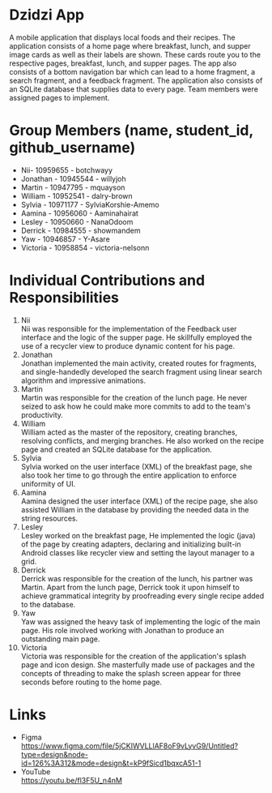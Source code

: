 # Dzidzi App
A mobile application that displays local foods and their recipes. 
The application consists of a home page where breakfast, lunch, and supper image cards as well as their labels are shown. These cards route
you to the respective pages, breakfast, lunch, and supper pages. The app also consists of a bottom navigation bar which can lead to a home 
fragment, a search fragment, and a feedback fragment. The application also consists of an SQLite database that supplies data to every page.
Team members were assigned pages to implement.

# Group Members (name, student_id, github_username)
* Nii- 10959655 - botchwayy
* Jonathan - 10945544 - willyjoh
* Martin - 10947795 - mquayson
* William - 10952541 - dalry-brown
* Sylvia - 10971177 - SylviaKorshie-Amemo
* Aamina - 10956060 - Aaminahairat
* Lesley - 10950660 - NanaOdoom
* Derrick - 10984555 - showmandem
* Yaw - 10946857 - Y-Asare
* Victoria - 10958854 - victoria-nelsonn

# Individual Contributions and Responsibilities
1. Nii \
  Nii was responsible for the implementation of the Feedback user interface and the logic of the supper page. He skillfully employed the
  use of a recycler view to produce dynamic content for his page.
2. Jonathan \
  Jonathan implemented the main activity, created routes for fragments, and single-handedly developed the search fragment using linear
  search algorithm and impressive animations.
3. Martin \
   Martin was responsible for the creation of the lunch page. He never seized to ask how he could make more commits to add to the team's
   productivity.
4. William \
   William acted as the master of the repository, creating branches, resolving conflicts, and merging branches. He also worked on the
   recipe page and created an SQLite database for the application.
5. Sylvia \
   Sylvia worked on the user interface (XML) of the breakfast page, she also took her time to go through the entire application to
   enforce uniformity of UI.
6. Aamina \
   Aamina designed the user interface (XML) of the recipe page, she also assisted William in the database by providing the needed data in
   the string resources.
7. Lesley \
   Lesley worked on the breakfast page, He implemented the logic (java) of the page by creating adapters, declaring and initializing
   built-in Android classes like recycler view and setting the layout manager to a grid.
8. Derrick \
   Derrick was responsible for the creation of the lunch, his partner was Martin. Apart from the lunch page, Derrick took it upon himself
   to achieve grammatical integrity by proofreading every single recipe added to the database.
9. Yaw \
   Yaw was assigned the heavy task of implementing the logic of the main page. His role involved working with Jonathan to produce an
   outstanding main page.
11. Victoria \
    Victoria was responsible for the creation of the application's splash page and icon design. She masterfully made use of packages and the
    concepts of threading to make the splash screen appear for three seconds before routing to the home page.
# Links
* Figma \
  https://www.figma.com/file/5jCKIWVLLlAF8oF9vLyvG9/Untitled?type=design&node-id=126%3A312&mode=design&t=kP9fSicd1bqxcA51-1
* YouTube \
  https://youtu.be/fl3F5U_n4nM
